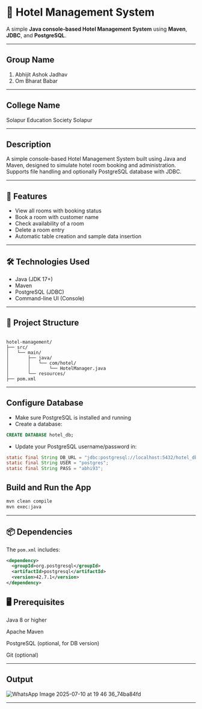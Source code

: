 # 🏨 Hotel Management System  

A simple **Java console-based Hotel Management System** using **Maven**, **JDBC**, and **PostgreSQL**.

---
## Group Name 

 1. Abhijit Ashok Jadhav
 2. Om Bharat Babar

---

## College Name

  Solapur Education Society Solapur

  ---

  
## Description

A simple console-based Hotel Management System built using Java and Maven, designed to simulate hotel room booking and administration. Supports file handling and optionally PostgreSQL database with JDBC.

---

## 📌 Features

- View all rooms with booking status
- Book a room with customer name
- Check availability of a room
- Delete a room entry
- Automatic table creation and sample data insertion

---

## 🛠 Technologies Used

- Java (JDK 17+)
- Maven
- PostgreSQL (JDBC)
- Command-line UI (Console)

---

## 📂 Project Structure

```

hotel-management/
├── src/
│   └── main/
│       ├── java/
│       │   └── com/hotel/
│       │       └── HotelManager.java
│       └── resources/
├── pom.xml

````

---

## Configure Database

* Make sure PostgreSQL is installed and running
* Create a database:

```sql
CREATE DATABASE hotel_db;
```

* Update your PostgreSQL username/password in:

```java
static final String DB_URL = "jdbc:postgresql://localhost:5432/hotel_db";
static final String USER = "postgres";
static final String PASS = "abhi93";
```

## Build and Run the App

```bash
mvn clean compile
mvn exec:java
```

---

## 📦 Dependencies

The `pom.xml` includes:

```xml
<dependency>
  <groupId>org.postgresql</groupId>
  <artifactId>postgresql</artifactId>
  <version>42.7.1</version>
</dependency>
```

## 🖥 Prerequisites

Java 8 or higher

Apache Maven

PostgreSQL (optional, for DB version)

Git (optional)

---

## Output 

![WhatsApp Image 2025-07-10 at 19 46 36_74ba84fd](https://github.com/user-attachments/assets/7cfe80cf-1f14-421e-9f01-cd04719ddf5b)

---
